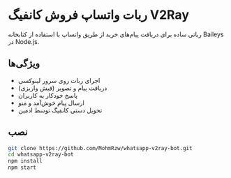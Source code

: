 # ربات واتساپ فروش کانفیگ V2Ray

رباتی ساده برای دریافت پیام‌های خرید از طریق واتساپ با استفاده از کتابخانه Baileys در Node.js.

## ویژگی‌ها
- اجرای ربات روی سرور لینوکسی
- دریافت پیام و تصویر (فیش واریزی)
- پاسخ خودکار به کاربران
- ارسال پیام خوش‌آمد و منو
- تحویل دستی کانفیگ توسط ادمین

## نصب

```bash
git clone https://github.com/MohmRzw/whatsapp-v2ray-bot.git
cd whatsapp-v2ray-bot
npm install
npm start
